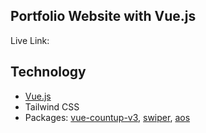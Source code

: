 ## Portfolio Website with Vue.js

Live Link: 

## Technology
- [Vue.js](https://v2.tailwindcss.com/docs/guides/vue-3-vite)
- Tailwind CSS
- Packages: [vue-countup-v3](https://www.npmjs.com/package/vue-countup-v3), [swiper](https://swiperjs.com/vue), [aos](https://michalsnik.github.io/aos/)